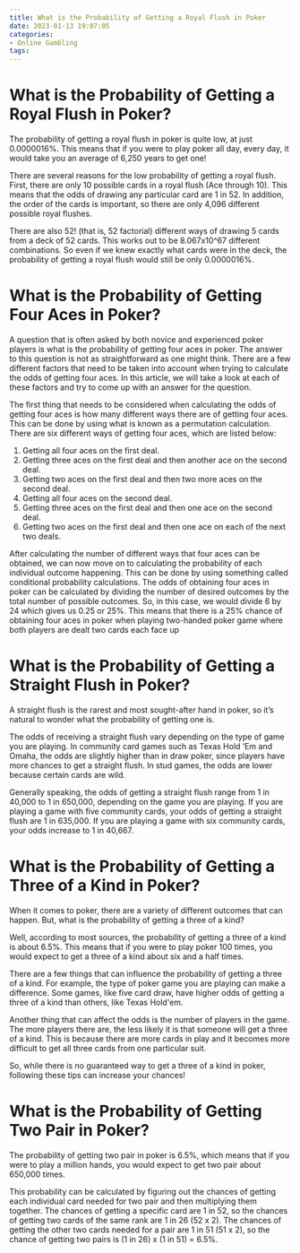 ```yaml
---
title: What is the Probability of Getting a Royal Flush in Poker
date: 2023-01-13 19:07:05
categories:
- Online Gambling
tags:
---
```



#  What is the Probability of Getting a Royal Flush in Poker?

The probability of getting a royal flush in poker is quite low, at just 0.0000016%. This means that if you were to play poker all day, every day, it would take you an average of 6,250 years to get one!

There are several reasons for the low probability of getting a royal flush. First, there are only 10 possible cards in a royal flush (Ace through 10). This means that the odds of drawing any particular card are 1 in 52. In addition, the order of the cards is important, so there are only 4,096 different possible royal flushes.

There are also 52! (that is, 52 factorial) different ways of drawing 5 cards from a deck of 52 cards. This works out to be 8.067x10^67 different combinations. So even if we knew exactly what cards were in the deck, the probability of getting a royal flush would still be only 0.0000016%.

#  What is the Probability of Getting Four Aces in Poker?

A question that is often asked by both novice and experienced poker players is what is the probability of getting four aces in poker. The answer to this question is not as straightforward as one might think. There are a few different factors that need to be taken into account when trying to calculate the odds of getting four aces. In this article, we will take a look at each of these factors and try to come up with an answer for the question.

The first thing that needs to be considered when calculating the odds of getting four aces is how many different ways there are of getting four aces. This can be done by using what is known as a permutation calculation. There are six different ways of getting four aces, which are listed below:

1. Getting all four aces on the first deal.
2. Getting three aces on the first deal and then another ace on the second deal.
3. Getting two aces on the first deal and then two more aces on the second deal.
4. Getting all four aces on the second deal.
5. Getting three aces on the first deal and then one ace on the second deal.
6. Getting two aces on the first deal and then one ace on each of the next two deals.

After calculating the number of different ways that four aces can be obtained, we can now move on to calculating the probability of each individual outcome happening. This can be done by using something called conditional probability calculations. The odds of obtaining four aces in poker can be calculated by dividing the number of desired outcomes by the total number of possible outcomes. So, in this case, we would divide 6 by 24 which gives us 0.25 or 25%. This means that there is a 25% chance of obtaining four aces in poker when playing two-handed poker game where both players are dealt two cards each face up

#  What is the Probability of Getting a Straight Flush in Poker?

A straight flush is the rarest and most sought-after hand in poker, so it’s natural to wonder what the probability of getting one is.

The odds of receiving a straight flush vary depending on the type of game you are playing. In community card games such as Texas Hold ‘Em and Omaha, the odds are slightly higher than in draw poker, since players have more chances to get a straight flush. In stud games, the odds are lower because certain cards are wild.

Generally speaking, the odds of getting a straight flush range from 1 in 40,000 to 1 in 650,000, depending on the game you are playing. If you are playing a game with five community cards, your odds of getting a straight flush are 1 in 635,000. If you are playing a game with six community cards, your odds increase to 1 in 40,667.

#  What is the Probability of Getting a Three of a Kind in Poker?

When it comes to poker, there are a variety of different outcomes that can happen. But, what is the probability of getting a three of a kind?

Well, according to most sources, the probability of getting a three of a kind is about 6.5%. This means that if you were to play poker 100 times, you would expect to get a three of a kind about six and a half times.

There are a few things that can influence the probability of getting a three of a kind. For example, the type of poker game you are playing can make a difference. Some games, like five card draw, have higher odds of getting a three of a kind than others, like Texas Hold'em.

Another thing that can affect the odds is the number of players in the game. The more players there are, the less likely it is that someone will get a three of a kind. This is because there are more cards in play and it becomes more difficult to get all three cards from one particular suit.

So, while there is no guaranteed way to get a three of a kind in poker, following these tips can increase your chances!

#  What is the Probability of Getting Two Pair in Poker?

The probability of getting two pair in poker is 6.5%, which means that if you were to play a million hands, you would expect to get two pair about 650,000 times.

This probability can be calculated by figuring out the chances of getting each individual card needed for two pair and then multiplying them together. The chances of getting a specific card are 1 in 52, so the chances of getting two cards of the same rank are 1 in 26 (52 x 2). The chances of getting the other two cards needed for a pair are 1 in 51 (51 x 2), so the chance of getting two pairs is (1 in 26) x (1 in 51) = 6.5%.